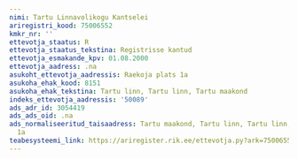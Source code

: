 ```yaml
---
nimi: Tartu Linnavolikogu Kantselei
ariregistri_kood: 75006552
kmkr_nr: ''
ettevotja_staatus: R
ettevotja_staatus_tekstina: Registrisse kantud
ettevotja_esmakande_kpv: 01.08.2000
ettevotja_aadress: .na
asukoht_ettevotja_aadressis: Raekoja plats 1a
asukoha_ehak_kood: 8151
asukoha_ehak_tekstina: Tartu linn, Tartu linn, Tartu maakond
indeks_ettevotja_aadressis: '50089'
ads_adr_id: 3054419
ads_ads_oid: .na
ads_normaliseeritud_taisaadress: Tartu maakond, Tartu linn, Tartu linn, Raekoja plats
  1a
teabesysteemi_link: https://ariregister.rik.ee/ettevotja.py?ark=75006552&ref=rekvisiidid
---
```

